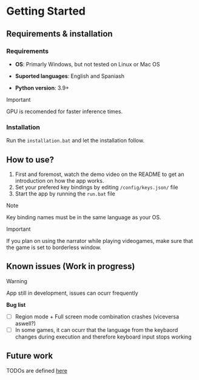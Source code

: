 # Getting Started
## Requirements & installation
### Requirements
- **OS**: Primarly Windows, but not tested on Linux or Mac OS

- **Suported languages**: English and Spaniash

- **Python version**: 3.9+
  
> [!IMPORTANT]
> GPU is recomended for faster inference times.

### Installation
Run the `installation.bat` and let the installation follow.

## How to use?
1. First and foremost, watch the demo video on the README to get an introduction on how the app works.
2. Set your prefered key bindings by editing `/config/keys.json/` file
3. Start the app by running the `run.bat` file

> [!NOTE]
> Key binding names must be in the same language as your OS.

> [!IMPORTANT]
> If you plan on using the narrator while playing videogames, make sure that the game is set to borderless window.

## Known issues (Work in progress)
> [!WARNING]
> App still in development, issues can ocurr frequently 

**Bug list**
- [ ] Region mode + Full screen mode combination crashes (viceversa aswell?)
- [ ] In some games, it can ocurr that the language from the keybaord changes during execution and therefore keyboard input stops working
  
## Future work
TODOs are defined [here](https://github.com/arcb01/gaming-narrator/blob/main/docs/todos.md)


